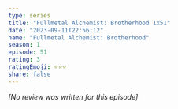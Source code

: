 ```yaml
---
type: series
title: "Fullmetal Alchemist: Brotherhood 1x51"
date: "2023-09-11T22:56:12"
name: "Fullmetal Alchemist: Brotherhood"
season: 1
episode: 51
rating: 3
ratingEmoji: ⭐️⭐️⭐️
share: false
---
```


*[No review was written for this episode]*
